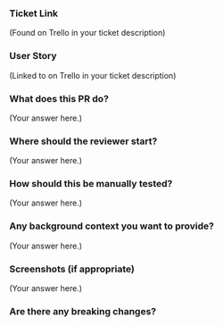 ### Ticket Link
(Found on Trello in your ticket description)

### User Story
(Linked to on Trello in your ticket description)

### What does this PR do?
(Your answer here.)

### Where should the reviewer start?
(Your answer here.)

### How should this be manually tested?
(Your answer here.)

### Any background context you want to provide?
(Your answer here.)

### Screenshots (if appropriate)
(Your answer here.)

### Are there any breaking changes?
